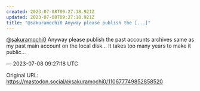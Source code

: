```yaml
---
created: 2023-07-08T09:27:18.921Z
updated: 2023-07-08T09:27:18.921Z
title: "@sakuramochi0 Anyway please publish the [...]"
---
```


<p><span class="h-card" translate="no"><a href="https://mastodon.social/@sakuramochi0" class="u-url mention">@<span>sakuramochi0</span></a></span> Anyway please publish the past accounts archives same as my past main account on the local disk... It takes too many years to make it public...</p>

&mdash; 2023-07-08 09:27:18 UTC

Original URL: https://mastodon.social/@sakuramochi0/110677749852858520
